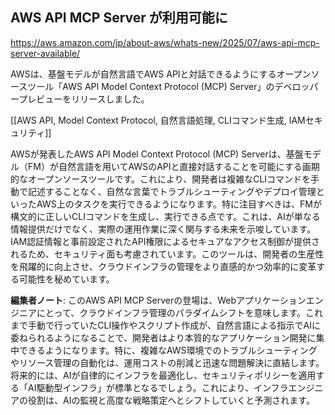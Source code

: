 ## AWS API MCP Server が利用可能に

https://aws.amazon.com/jp/about-aws/whats-new/2025/07/aws-api-mcp-server-available/

AWSは、基盤モデルが自然言語でAWS APIと対話できるようにするオープンソースツール「AWS API Model Context Protocol (MCP) Server」のデベロッパープレビューをリリースしました。

[[AWS API, Model Context Protocol, 自然言語処理, CLIコマンド生成, IAMセキュリティ]]

AWSが発表したAWS API Model Context Protocol (MCP) Serverは、基盤モデル（FM）が自然言語を用いてAWSのAPIと直接対話することを可能にする画期的なオープンソースツールです。これにより、開発者は複雑なCLIコマンドを手動で記述することなく、自然な言葉でトラブルシューティングやデプロイ管理といったAWS上のタスクを実行できるようになります。特に注目すべきは、FMが構文的に正しいCLIコマンドを生成し、実行できる点です。これは、AIが単なる情報提供だけでなく、実際の運用作業に深く関与する未来を示唆しています。IAM認証情報と事前設定されたAPI権限によるセキュアなアクセス制御が提供されるため、セキュリティ面も考慮されています。このツールは、開発者の生産性を飛躍的に向上させ、クラウドインフラの管理をより直感的かつ効率的に変革する可能性を秘めています。

**編集者ノート**: このAWS API MCP Serverの登場は、Webアプリケーションエンジニアにとって、クラウドインフラ管理のパラダイムシフトを意味します。これまで手動で行っていたCLI操作やスクリプト作成が、自然言語による指示でAIに委ねられるようになることで、開発者はより本質的なアプリケーション開発に集中できるようになります。特に、複雑なAWS環境でのトラブルシューティングやリソース管理の自動化は、運用コストの削減と迅速な問題解決に直結します。将来的には、AIが自律的にインフラを最適化し、セキュリティポリシーを適用する「AI駆動型インフラ」が標準となるでしょう。これにより、インフラエンジニアの役割は、AIの監視と高度な戦略策定へとシフトしていくと予測されます。
